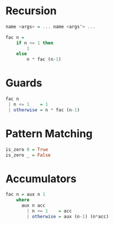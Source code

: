 # Recursion

```haskell
name <args> = ... name <args'> ...

fac n =
    if n <= 1 then
        1
    else
        n * fac (n-1)
```

# Guards

```haskell
fac n
 | n <= 1    = 1
 | otherwise = n * fac (n-1)
```

# Pattern Matching

```haskell
is_zero 0 = True
is_zero _ = False
```

# Accumulators

```haskell
fac n = aux n 1
    where
      aux n acc
        | n <= 1    = acc
        | otherwise = aux (n-1) (n*acc)
```